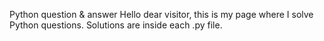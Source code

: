 Python question & answer
Hello dear visitor, this is my page where I solve Python questions. Solutions are inside each .py file.
